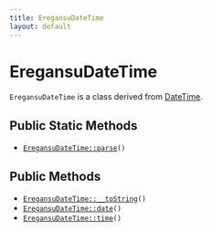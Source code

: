 ```yaml
---
title: EregansuDateTime
layout: default
---
```


# EregansuDateTime

<code>EregansuDateTime</code> is a class derived from <a href="DateTime">DateTime</a>.

## Public Static Methods

* <code><a href="EregansuDateTime%3A%3Aparse">EregansuDateTime::parse</a>()</code>

## Public Methods

* <code><a href="EregansuDateTime%3A%3A__toString">EregansuDateTime::__toString</a>()</code>
* <code><a href="EregansuDateTime%3A%3Adate">EregansuDateTime::date</a>()</code>
* <code><a href="EregansuDateTime%3A%3Atime">EregansuDateTime::time</a>()</code>

